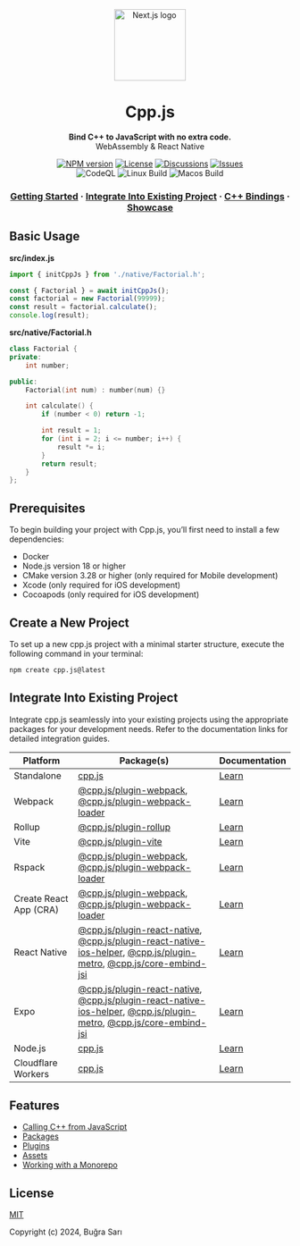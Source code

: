 <div align="center">
  <a href="https://cpp.js.org">
    <picture>
      <img alt="Next.js logo" src="https://cpp.js.org/img/logo.png" height="128">
    </picture>
  </a>
  <h1>Cpp.js</h1>
<p align="center">
  <strong>Bind C++ to JavaScript with no extra code.</strong><br>
  WebAssembly & React Native
</p>

<a href="https://www.npmjs.com/package/cpp.js"><img alt="NPM version" src="https://img.shields.io/npm/v/cpp.js?style=for-the-badge" /></a>
<a href="https://github.com/bugra9/cpp.js/blob/main/LICENSE"><img alt="License" src="https://img.shields.io/github/license/bugra9/cpp.js?style=for-the-badge" /></a>
<a href="https://github.com/bugra9/cpp.js/discussions"><img alt="Discussions" src="https://img.shields.io/github/discussions/bugra9/cpp.js?style=for-the-badge" /></a>
<a href="https://github.com/bugra9/cpp.js/issues"><img alt="Issues" src="https://img.shields.io/github/issues/bugra9/cpp.js?style=for-the-badge" /></a>
<br />
<img alt="CodeQL" src="https://img.shields.io/github/actions/workflow/status/bugra9/cpp.js/github-code-scanning/codeql?branch=main&style=for-the-badge&label=CodeQL">
<img alt="Linux Build" src="https://img.shields.io/github/actions/workflow/status/bugra9/cpp.js/build-linux.yml?branch=main&style=for-the-badge&label=Linux%20Build">
<img alt="Macos Build" src="https://img.shields.io/github/actions/workflow/status/bugra9/cpp.js/build-macos.yml?branch=main&style=for-the-badge&label=Macos%20Build">
</div>

<h3 align="center">
  <a href="https://cpp.js.org/docs/guide/getting-started/introduction">Getting Started</a>
  <span> · </span>
  <a href="https://cpp.js.org/docs/guide/integrate-into-existing-project/overview">Integrate Into Existing Project</a>
  <span> · </span>
  <a href="https://cpp.js.org/docs/api/cpp-bindings/overview">C++ Bindings</a>
  <span> · </span>
  <a href="https://cpp.js.org/showcase">Showcase</a>
</h3>

## Basic Usage
**src/index.js**
```js
import { initCppJs } from './native/Factorial.h';

const { Factorial } = await initCppJs();
const factorial = new Factorial(99999);
const result = factorial.calculate();
console.log(result);
```

**src/native/Factorial.h**
```c++
class Factorial {
private:
    int number;

public:
    Factorial(int num) : number(num) {}

    int calculate() {
        if (number < 0) return -1;

        int result = 1;
        for (int i = 2; i <= number; i++) {
            result *= i;
        }
        return result;
    }
};
```

## Prerequisites
To begin building your project with Cpp.js, you’ll first need to install a few dependencies:

- Docker
- Node.js version 18 or higher
- CMake version 3.28 or higher (only required for Mobile development)
- Xcode (only required for iOS development)
- Cocoapods (only required for iOS development)

## Create a New Project
To set up a new cpp.js project with a minimal starter structure, execute the following command in your terminal:
```sh
npm create cpp.js@latest
```
## Integrate Into Existing Project
Integrate cpp.js seamlessly into your existing projects using the appropriate packages for your development needs. Refer to the documentation links for detailed integration guides.

| Platform | Package(s) | Documentation |
| -------- | ---------- | ------------- |
| Standalone  | [cpp.js](https://www.npmjs.com/package/cpp.js) | [Learn](https://cpp.js.org/docs/guide/integrate-into-existing-project/standalone) |
| Webpack  | [@cpp.js/plugin-webpack](https://www.npmjs.com/package/@cpp.js/plugin-webpack), [@cpp.js/plugin-webpack-loader](https://www.npmjs.com/package/@cpp.js/plugin-webpack-loader) | [Learn](https://cpp.js.org/docs/guide/integrate-into-existing-project/webpack) |
| Rollup  | [@cpp.js/plugin-rollup](https://www.npmjs.com/package/@cpp.js/plugin-rollup) | [Learn](https://cpp.js.org/docs/guide/integrate-into-existing-project/rollup) |
| Vite  | [@cpp.js/plugin-vite](https://www.npmjs.com/package/@cpp.js/plugin-vite) | [Learn](https://cpp.js.org/docs/guide/integrate-into-existing-project/vite) |
| Rspack  | [@cpp.js/plugin-webpack](https://www.npmjs.com/package/@cpp.js/plugin-webpack), [@cpp.js/plugin-webpack-loader](https://www.npmjs.com/package/@cpp.js/plugin-webpack-loader) | [Learn](https://cpp.js.org/docs/guide/integrate-into-existing-project/rspack) |
| Create React App (CRA) | [@cpp.js/plugin-webpack](https://www.npmjs.com/package/@cpp.js/plugin-webpack), [@cpp.js/plugin-webpack-loader](https://www.npmjs.com/package/@cpp.js/plugin-webpack-loader) | [Learn](https://cpp.js.org/docs/guide/integrate-into-existing-project/create-react-app) |
| React Native | [@cpp.js/plugin-react-native](https://www.npmjs.com/package/@cpp.js/plugin-react-native), [@cpp.js/plugin-react-native-ios-helper](https://www.npmjs.com/package/@cpp.js/plugin-react-native-ios-helper), [@cpp.js/plugin-metro](https://www.npmjs.com/package/@cpp.js/plugin-metro), [@cpp.js/core-embind-jsi](https://www.npmjs.com/package/@cpp.js/core-embind-jsi) | [Learn](https://cpp.js.org/docs/guide/integrate-into-existing-project/react-native) |
| Expo | [@cpp.js/plugin-react-native](https://www.npmjs.com/package/@cpp.js/plugin-react-native), [@cpp.js/plugin-react-native-ios-helper](https://www.npmjs.com/package/@cpp.js/plugin-react-native-ios-helper), [@cpp.js/plugin-metro](https://www.npmjs.com/package/@cpp.js/plugin-metro), [@cpp.js/core-embind-jsi](https://www.npmjs.com/package/@cpp.js/core-embind-jsi) | [Learn](https://cpp.js.org/docs/guide/integrate-into-existing-project/expo) |
| Node.js | [cpp.js](https://www.npmjs.com/package/cpp.js) | [Learn](https://cpp.js.org/docs/guide/integrate-into-existing-project/nodejs) |
| Cloudflare Workers  | [cpp.js](https://www.npmjs.com/package/cpp.js) | [Learn](https://cpp.js.org/docs/guide/integrate-into-existing-project/cloudflare-worker) |

## Features
- [Calling C++ from JavaScript](https://cpp.js.org/docs/guide/features/calling-cpp-from-javascript)
- [Packages](https://cpp.js.org/docs/guide/features/packages)
- [Plugins](https://cpp.js.org/docs/guide/features/plugins)
- [Assets](https://cpp.js.org/docs/guide/features/assets)
- [Working with a Monorepo](https://cpp.js.org/docs/guide/features/monorepo)

## License
[MIT](https://github.com/bugra9/cpp.js/blob/main/LICENSE)

Copyright (c) 2024, Buğra Sarı
